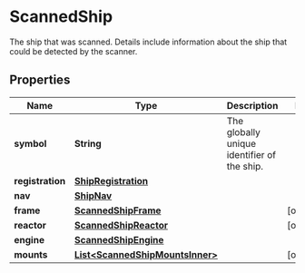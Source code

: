 

# ScannedShip

The ship that was scanned. Details include information about the ship that could be detected by the scanner.

## Properties

| Name | Type | Description | Notes |
|------------ | ------------- | ------------- | -------------|
|**symbol** | **String** | The globally unique identifier of the ship. |  |
|**registration** | [**ShipRegistration**](ShipRegistration.md) |  |  |
|**nav** | [**ShipNav**](ShipNav.md) |  |  |
|**frame** | [**ScannedShipFrame**](ScannedShipFrame.md) |  |  [optional] |
|**reactor** | [**ScannedShipReactor**](ScannedShipReactor.md) |  |  [optional] |
|**engine** | [**ScannedShipEngine**](ScannedShipEngine.md) |  |  |
|**mounts** | [**List&lt;ScannedShipMountsInner&gt;**](ScannedShipMountsInner.md) |  |  [optional] |



